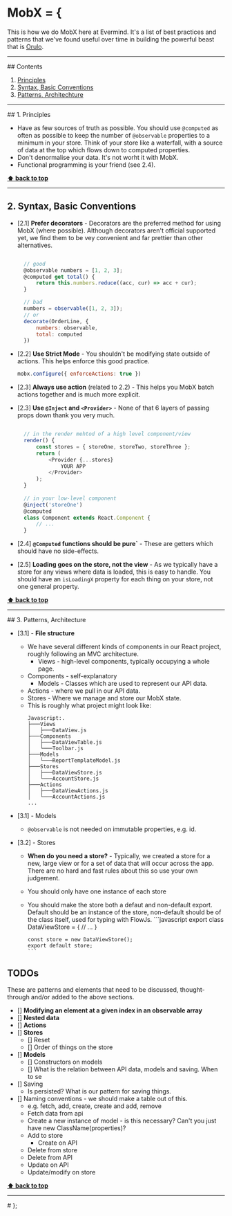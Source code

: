# MobX = {
This is how we do MobX here at Evermind. It's a list of best practices and patterns that we've found useful over time in building the powerful beast that is [Orulo](https://orulo.com).

---

## Contents
1. [Principles](#principles)
2. [Syntax, Basic Conventions](#syntax-basic-conventions)
3. [Patterns, Architechture](#patterns-architecture)

---

## 1. Principles
- Have as few sources of truth as possible. You should use `@computed` as often as possible to keep the number of `@observable` properties to a minimum in your store. Think of your store like a waterfall, with a source of data at the top which flows down to computed properties.
- Don't denormalise your data. It's not worht it with MobX.
- Functional programming is your friend (see 2.4).

**[⬆ back to top](#contents)**

---

## 2. Syntax, Basic Conventions
- [2.1] **Prefer decorators** - Decorators are the preferred method for using MobX (where possible). Although decorators aren't official supported yet, we find them to be vey convenient and far prettier than other alternatives.
  ```javascript

	// good
	@observable numbers = [1, 2, 3];
	@computed get total() {
		return this.numbers.reduce((acc, cur) => acc + cur);
	}

	// bad
	numbers = observable([1, 2, 3]);
	// or
	decorate(OrderLine, {
		numbers: observable,
		total: computed
	})
	```

- [2.2] **Use Strict Mode** - You shouldn't be modifying state outside of actions. This helps enforce this good practice.
	```javascript
	mobx.configure({ enforceActions: true })
	```

- [2.3] **Always use action** (related to 2.2) - This helps you MobX batch actions together and is much more explicit.

- [2.3] **Use `@Inject` and `<Provider>`** - None of that 6 layers of passing props down thank you very much.
  ```javascript

	// in the render mehtod of a high level component/view
	render() {
		const stores = { storeOne, storeTwo, storeThree };
		return (
			<Provider {...stores}
				YOUR APP
			</Provider>
		);
	}
	
	// in your low-level component
	@inject('storeOne')
	@computed
	class Component extends React.Component {
		// ...
	}
	```

- [2.4] **`@Computed` functions should be pure`** - These are getters which should have no side-effects.

- [2.5] **Loading goes on the store, not the view** - As we typically have a store for any views where data is loaded, this is easy to handle. You should have an `isLoadingX` property for each thing on your store, not one general property.



**[⬆ back to top](#contents)**

---

## 3. Patterns,  Architecture

- [3.1] - **File structure**
	- We have several different kinds of components in our React project, roughly following an MVC architecture.
		- Views - high-level components, typically occupying a whole page.
    - Components - self-explanatory
		- Models - Classes which are used to represent our API data.
    - Actions - where we pull in our API data.
    - Stores - Where we manage and store our MobX state.
	- This is roughly what project might look like:
		```
		Javascript:.
		├───Views
		│   ├───DataView.js
		├───Components
		│   ├───DataViewTable.js
		│   └───Toolbar.js
		├───Models
		│   └───ReportTemplateModel.js
		├───Stores
		│   ├───DataViewStore.js
		│   └───AccountStore.js
		├───Actions
		│   ├───DataViewActions.js
		│   └───AccountActions.js
		...
		```
- [3.1] - Models
  - `@observable` is not needed on immutable properties, e.g. id.

- [3.2] - Stores
  - **When do you need a store?** - Typically, we created a store for a new, large view or for a set of data that will occur across the app. There are no hard and fast rules about this so use your own judgement.
  - You should only have one instance of each store
  - You should make the store both a defaut and non-default export. Default should be an instance of the store, non-default should be of the class itself, used for typing with FlowJs.
		```javascript
		export class DataViewStore = {
			// ...
		}

		const store = new DataViewStore();
		export default store;
		```


## TODOs
These are patterns and elements that need to be discussed, thought-through and/or added to the above sections.
- [] **Modifying an element at a given index in an observable array**
- [] **Nested data**
- [] **Actions**
- [] **Stores**
	- [] Reset
	- [] Order of things on the store
- [] **Models**
	- [] Constructors on models
	- [] What is the relation between API data, models and saving. When to se
- [] Saving
  - Is persisted? What is our pattern for saving things.
- [] Naming conventions - we should make a table out of this.
	- e.g. fetch, add, create, create and add, remove
	- Fetch data from api
  - Create a new instance of model - is this necessary? Can't you just have new ClassName(properties)?
  - Add to store
	- Create on API
  - Delete from store
  - Delete from API
  - Update on API
  - Update/modify on store

**[⬆ back to top](#contents)**

---

# };

